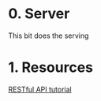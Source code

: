 # 0. Server

This bit does the serving


# 1. Resources

[RESTful API tutorial](https://blog.miguelgrinberg.com/post/designing-a-restful-api-with-python-and-flask)
